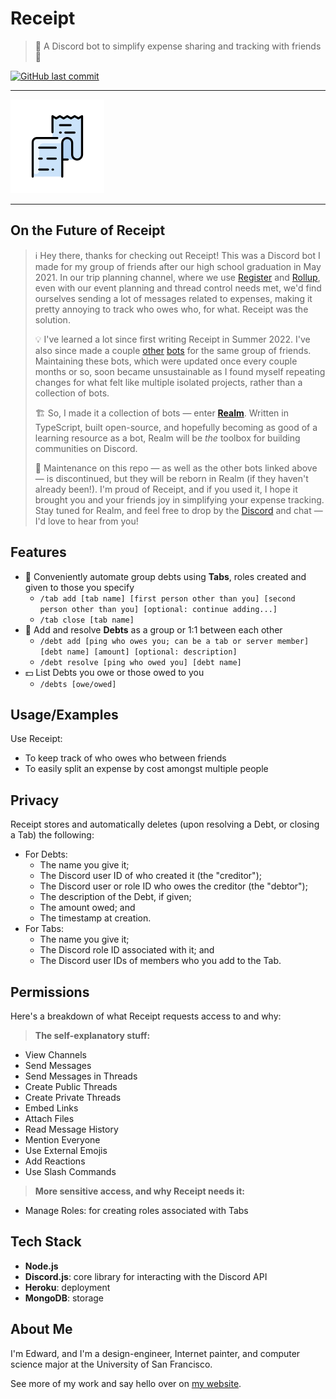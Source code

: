 # Receipt

> 🧾 A Discord bot to simplify expense sharing and tracking with friends 🌟

[![GitHub last commit](https://img.shields.io/github/last-commit/edwardshturman/receipt-bot)](https://github.com/edwardshturman/receipt-bot/commits/master)

---

![Receipt logo](assets/receipt-logo.png)

---

## On the Future of Receipt

> ℹ️ Hey there, thanks for checking out Receipt! This was a Discord bot I made for my group of friends after our high school graduation in May 2021. In our trip planning channel, where we use [Register](https://github.com/edwardshturman/register-bot) and [Rollup](https://github.com/edwardshturman/rollup-bot), even with our event planning and thread control needs met, we'd find ourselves sending a lot of messages related to expenses, making it pretty annoying to track who owes who, for what. Receipt was the solution.
>
> 💡 I've learned a lot since first writing Receipt in Summer 2022. I've also since made a couple [other](https://github.com/edwardshturman/register-bot) [bots](https://github.com/edwardshturman/rollup-bot) for the same group of friends. Maintaining these bots, which were updated once every couple months or so, soon became unsustainable as I found myself repeating changes for what felt like multiple isolated projects, rather than a collection of bots.
>
> 🏗️ So, I made it a collection of bots — enter [**Realm**](https://github.com/compsigh/realm). Written in TypeScript, built open-source, and hopefully becoming as good of a learning resource as a bot, Realm will be *the* toolbox for building communities on Discord.
>
> 💚 Maintenance on this repo — as well as the other bots linked above — is discontinued, but they will be reborn in Realm (if they haven't already been!). I'm proud of Receipt, and if you used it, I hope it brought you and your friends joy in simplifying your expense tracking. Stay tuned for Realm, and feel free to drop by the [Discord](https://discord.realm.so) and chat — I'd love to hear from you!

## Features

- 👥 Conveniently automate group debts using **Tabs**, roles created and given to those you specify
  - `/tab add [tab name] [first person other than you] [second person other than you] [optional: continue adding...]`
  - `/tab close [tab name]`
- 🧾 Add and resolve **Debts** as a group or 1:1 between each other
  - `/debt add [ping who owes you; can be a tab or server member] [debt name] [amount] [optional: description]`
  - `/debt resolve [ping who owed you] [debt name]`
- 💵 List Debts you owe or those owed to you
  - `/debts [owe/owed]`

## Usage/Examples

Use Receipt:

- To keep track of who owes who between friends
- To easily split an expense by cost amongst multiple people

## Privacy

Receipt stores and automatically deletes (upon resolving a Debt, or closing a Tab) the following:

- For Debts:
  - The name you give it;
  - The Discord user ID of who created it (the "creditor");
  - The Discord user or role ID who owes the creditor (the "debtor");
  - The description of the Debt, if given;
  - The amount owed; and
  - The timestamp at creation.
- For Tabs:
  - The name you give it;
  - The Discord role ID associated with it; and
  - The Discord user IDs of members who you add to the Tab.

## Permissions

Here's a breakdown of what Receipt requests access to and why:

> **The self-explanatory stuff:**

- View Channels
- Send Messages
- Send Messages in Threads
- Create Public Threads
- Create Private Threads
- Embed Links
- Attach Files
- Read Message History
- Mention Everyone
- Use External Emojis
- Add Reactions
- Use Slash Commands

> **More sensitive access, and why Receipt needs it:**

- Manage Roles: for creating roles associated with Tabs

## Tech Stack

- **Node.js**
- **Discord.js**: core library for interacting with the Discord API
- **Heroku**: deployment
- **MongoDB**: storage

## About Me

I'm Edward, and I'm a design-engineer, Internet painter, and computer science major at the University of San Francisco.

See more of my work and say hello over on [my website](https://edward.so).
